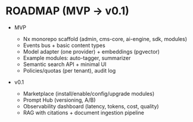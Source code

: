 # ROADMAP (MVP → v0.1)

- MVP
  - Nx monorepo scaffold (admin, cms-core, ai-engine, sdk, modules)
  - Events bus + basic content types
  - Model adapter (one provider) + embeddings (pgvector)
  - Example modules: auto-tagger, summarizer
  - Semantic search API + minimal UI
  - Policies/quotas (per tenant), audit log

- v0.1
  - Marketplace (install/enable/config/upgrade modules)
  - Prompt Hub (versioning, A/B)
  - Observability dashboard (latency, tokens, cost, quality)
  - RAG with citations + document ingestion pipeline
